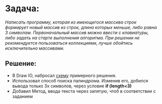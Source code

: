 # Задача:
*Написать программу, которая из имеющегося массива строк формирует новый массив из строк, длина которых меньше, либо равна 3 символам. Первоначальный массив можно ввести с клавиатуры, либо задать на старте выполнения алгоритма. При решении не рекомендуется пользоваться коллекциями, лучше обойтись исключительно массивами.*

## Решение:
+ В Draw IO, набросал [схему](https://disk.yandex.ru/i/DYnj8dYAu43Uzw) примерного решения.
+ Использовал способ поиска палиндрома. Изменив его, добился вывода только 3х символов, через условие **if (length<3)**
+ Добавил Метод, ввода текста  через запятую, чтоб в соответствии с заданием 

